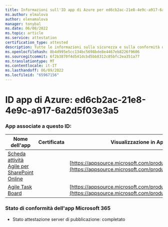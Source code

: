 ```yaml
---
title: Informazioni sull'ID app di Azure per ed6cb2ac-21e8-4e9c-a917-6a2d5f03e3a5
ms.author: elmalova
author: elenamalova
manager: tonybal
ms.date: 06/08/2022
ms.topic: article
ms.service: attestation
certification_type: attested
description: Tutte le informazioni sulla sicurezza e sulla conformità disponibili per ed6cb2ac-21e8-4e9c-a917-6a2d5f03e3a5.
ms.openlocfilehash: 8b4d995e5cc134bc5698bde8e4467eb8226f9606
ms.sourcegitcommit: 6f2b3870f4d541dcbd5bb8312c05bfc2ea351a77
ms.translationtype: MT
ms.contentlocale: it-IT
ms.lasthandoff: 06/09/2022
ms.locfileid: "65967156"
---
```

# <a name="azure-app-id-ed6cb2ac-21e8-4e9c-a917-6a2d5f03e3a5"></a>ID app di Azure: ed6cb2ac-21e8-4e9c-a917-6a2d5f03e3a5


### <a name="apps-associated-with-this-id"></a>App associate a questo ID:
| **Nome dell'app** | **Certificata** | **Visualizzazione in AppSource** |
|--------------|---------------|-----------------------|
| [Scheda attività Agile per SharePoint Online](../forward/WA200002087.md) |  | [https://appsource.microsoft.com/product/office/WA200002087](https://appsource.microsoft.com/product/office/WA200002087) |
| [Agile Task Board](../forward/WA200002162.md) |  | [https://appsource.microsoft.com/product/office/WA200002162](https://appsource.microsoft.com/product/office/WA200002162) |

### <a name="microsoft-365-app-compliance-status"></a>Stato di conformità dell'app Microsoft 365
- Stato attestazione server di pubblicazione: completato
